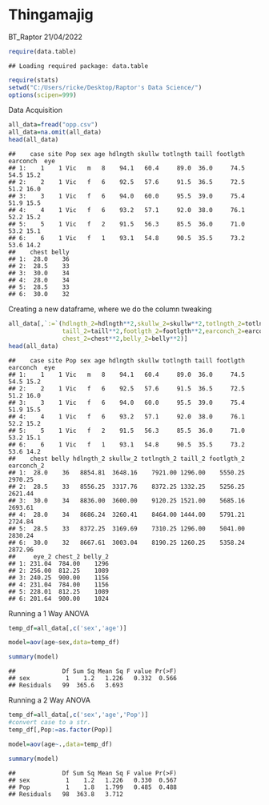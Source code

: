 Thingamajig
================
BT_Raptor
21/04/2022

``` r
require(data.table)
```

    ## Loading required package: data.table

``` r
require(stats)
setwd("C:/Users/ricke/Desktop/Raptor's Data Science/")
options(scipen=999)
```

Data Acquisition

``` r
all_data=fread("opp.csv")
all_data=na.omit(all_data)
head(all_data)
```

    ##    case site Pop sex age hdlngth skullw totlngth taill footlgth earconch  eye
    ## 1:    1    1 Vic   m   8    94.1   60.4     89.0  36.0     74.5     54.5 15.2
    ## 2:    2    1 Vic   f   6    92.5   57.6     91.5  36.5     72.5     51.2 16.0
    ## 3:    3    1 Vic   f   6    94.0   60.0     95.5  39.0     75.4     51.9 15.5
    ## 4:    4    1 Vic   f   6    93.2   57.1     92.0  38.0     76.1     52.2 15.2
    ## 5:    5    1 Vic   f   2    91.5   56.3     85.5  36.0     71.0     53.2 15.1
    ## 6:    6    1 Vic   f   1    93.1   54.8     90.5  35.5     73.2     53.6 14.2
    ##    chest belly
    ## 1:  28.0    36
    ## 2:  28.5    33
    ## 3:  30.0    34
    ## 4:  28.0    34
    ## 5:  28.5    33
    ## 6:  30.0    32

Creating a new dataframe, where we do the column tweaking

``` r
all_data[,`:=`(hdlngth_2=hdlngth**2,skullw_2=skullw**2,totlngth_2=totlngth**2,
               taill_2=taill**2,footlgth_2=footlgth**2,earconch_2=earconch**2,eye_2=eye**2,
               chest_2=chest**2,belly_2=belly**2)]
head(all_data)
```

    ##    case site Pop sex age hdlngth skullw totlngth taill footlgth earconch  eye
    ## 1:    1    1 Vic   m   8    94.1   60.4     89.0  36.0     74.5     54.5 15.2
    ## 2:    2    1 Vic   f   6    92.5   57.6     91.5  36.5     72.5     51.2 16.0
    ## 3:    3    1 Vic   f   6    94.0   60.0     95.5  39.0     75.4     51.9 15.5
    ## 4:    4    1 Vic   f   6    93.2   57.1     92.0  38.0     76.1     52.2 15.2
    ## 5:    5    1 Vic   f   2    91.5   56.3     85.5  36.0     71.0     53.2 15.1
    ## 6:    6    1 Vic   f   1    93.1   54.8     90.5  35.5     73.2     53.6 14.2
    ##    chest belly hdlngth_2 skullw_2 totlngth_2 taill_2 footlgth_2 earconch_2
    ## 1:  28.0    36   8854.81  3648.16    7921.00 1296.00    5550.25    2970.25
    ## 2:  28.5    33   8556.25  3317.76    8372.25 1332.25    5256.25    2621.44
    ## 3:  30.0    34   8836.00  3600.00    9120.25 1521.00    5685.16    2693.61
    ## 4:  28.0    34   8686.24  3260.41    8464.00 1444.00    5791.21    2724.84
    ## 5:  28.5    33   8372.25  3169.69    7310.25 1296.00    5041.00    2830.24
    ## 6:  30.0    32   8667.61  3003.04    8190.25 1260.25    5358.24    2872.96
    ##     eye_2 chest_2 belly_2
    ## 1: 231.04  784.00    1296
    ## 2: 256.00  812.25    1089
    ## 3: 240.25  900.00    1156
    ## 4: 231.04  784.00    1156
    ## 5: 228.01  812.25    1089
    ## 6: 201.64  900.00    1024

Running a 1 Way ANOVA

``` r
temp_df=all_data[,c('sex','age')]

model=aov(age~sex,data=temp_df)
```

``` r
summary(model)
```

    ##             Df Sum Sq Mean Sq F value Pr(>F)
    ## sex          1    1.2   1.226   0.332  0.566
    ## Residuals   99  365.6   3.693

Running a 2 Way ANOVA

``` r
temp_df=all_data[,c('sex','age','Pop')]
#convert case to a str.
temp_df[,Pop:=as.factor(Pop)]

model=aov(age~.,data=temp_df)
```

``` r
summary(model)
```

    ##             Df Sum Sq Mean Sq F value Pr(>F)
    ## sex          1    1.2   1.226   0.330  0.567
    ## Pop          1    1.8   1.799   0.485  0.488
    ## Residuals   98  363.8   3.712
